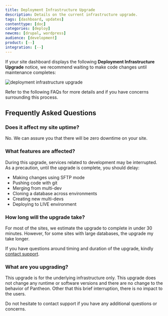 ```yaml
---
title: Deployment Infrastructure Upgrade
description: Details on the current infrastructure upgrade.
tags: [dashboard, updates]
contenttype: [doc]
categories: [deploy]
newcms: [drupal, wordpress]
audience: [development]
product: [--]
integration: [--]
---
```

If your site dashboard displays the following **Deployment Infrastructure Upgrade** notice, we recommend waiting to make code changes until maintenance completes:

![deployment infrastructure upgrade](../images/upgrade-notice.png)

Refer to the following FAQs for more details and if you have concerns surrounding this process.
## Frequently Asked Questions

### Does it affect my site uptime?

No. We can assure you that there will be zero downtime on your site.

### What features are affected?

During this upgrade, services related to development may be interrupted. As a precaution, until the upgrade is complete, you should delay:

- Making changes using SFTP mode
- Pushing code with git
- Merging from multi-dev
- Cloning a database across environments
- Creating new multi-devs
- Deploying to LIVE environment

### How long will the upgrade take?

For most of the sites, we estimate the upgrade to complete in under 30 minutes. However, for some sites with large databases, the upgrade my take longer.

If you have questions around timing and duration of the upgrade, kindly [contact support](https://dashboard.pantheon.io/#support).

### What are you upgrading?

This upgrade is for the underlying infrastructure only. This upgrade does not change any runtime or software versions and there are no change to the behavior of Pantheon. Other that this brief interruption, there is no impact to the users.


Do not hesitate to contact support if you have any additional questions or concerns.
